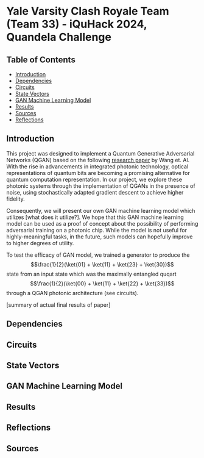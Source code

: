 # Yale Varsity Clash Royale Team (Team 33) - iQuHack 2024, Quandela Challenge

## Table of Contents
* [Introduction](https://github.com/jjwyetzner/iQuHack#Introduction)
* [Dependencies](https://github.com/jjwyetzner/iQuHack#Dependencies)
* [Circuits](https://github.com/jjwyetzner/iQuHack#Circuits)
* [State Vectors](https://github.com/jjwyetzner/iQuHack#State-Vectors)
* [GAN Machine Learning Model](https://github.com/jjwyetzner/iQuHack#Gan-Machine-Learning-Model)
* [Results](https://github.com/jjwyetzner/iQuHack#Results)
* [Sources](https://github.com/jjwyetzner/iQuHack#Sources)
* [Reflections](https://github.com/jjwyetzner/iQuHack#Reflections)

## Introduction
This project was designed to implement a Quantum Generative Adversarial Networks  (QGAN) based on the following [research paper](https://arxiv.org/pdf/2310.00585.pdf) by Wang et. Al. With the rise in advancements in integrated photonic technology, optical representations of quantum bits are becoming a promising alternative for quantum computation representation. In our project, we explore these photonic systems through the implementation of QGANs in the presence of noise, using stochastically adapted gradient descent to achieve higher fidelity. 

Consequently, we will present our own GAN machine learning model which utilizes [what does it utilize?]. We hope that this GAN machine learning model can be used as a proof of concept about the possibility of performing adversarial training on a photonic chip. While the model is not useful for highly-meaningful tasks, in the future, such models can hopefully improve to higher degrees of utility.

To test the efficacy of GAN model, we trained a generator to produce the $$\frac{1}{2}(\ket{01} + \ket{11} + \ket{23} + \ket{30})$$ state from an input state which was the maximally entangled quqart $$\frac{1}{2}(\ket{00} + \ket{11} + \ket{22} + \ket{33})$$ through a QGAN photonic architecture (see circuits). 

[summary of actual final results of paper]


## Dependencies

## Circuits

## State Vectors

## GAN Machine Learning Model

## Results

## Reflections

## Sources

